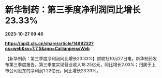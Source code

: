 # 新华制药：第三季度净利润同比增长23.33%

**2023-10-27 09:40**

**https://api3.cls.cn/share/article/1499232?os=web&sv=7.7.5&app=CailianpressWeb**

【新华制药：第三季度净利润同比增长23.33%】财联社10月27日电，新华制药发布第三季度报告，第三季度实现营业收入18.25亿元，同比增长2.03%；归属于上市公司股东的净利润1.22亿元，同比增长23.33%。
